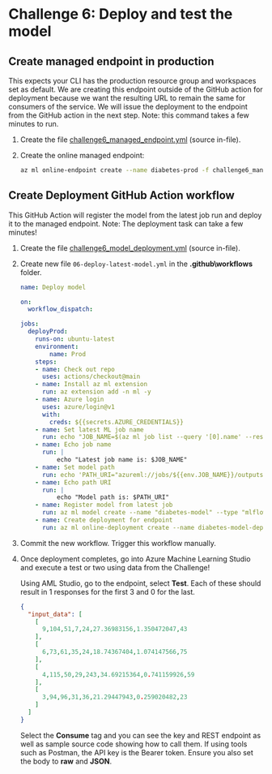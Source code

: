 # Challenge 6: Deploy and test the model

## Create managed endpoint in production

This expects your CLI has the production resource group and workspaces set as default. We are creating this endpoint outside of the GitHub action for deployment because we want the resulting URL to remain the same for consumers of the service. We will issue the deployment to the endpoint from the GitHub action in the next step. Note: this command takes a few minutes to run.

1. Create the file [challenge6_managed_endpoint.yml](challenge6_managed_endpoint.yml) (source in-file).
2. Create the online managed endpoint:

    ```bash
    az ml online-endpoint create --name diabetes-prod -f challenge6_managed_endpoint.yml
    ```

## Create Deployment GitHub Action workflow

This GitHub Action will register the model from the latest job run and deploy it to the managed endpoint. Note: The deployment task can take a few minutes!

1. Create the file [challenge6_model_deployment.yml](challenge6_model_deployment.yml) (source in-file).
2. Create new file `06-deploy-latest-model.yml` in the **.github\workflows** folder.

    ```yml
    name: Deploy model
    
    on:
      workflow_dispatch:
    
    jobs:
      deployProd:
        runs-on: ubuntu-latest
        environment:
            name: Prod 
        steps:
        - name: Check out repo
          uses: actions/checkout@main
        - name: Install az ml extension
          run: az extension add -n ml -y
        - name: Azure login
          uses: azure/login@v1
          with:
            creds: ${{secrets.AZURE_CREDENTIALS}}
        - name: Set latest ML job name 
          run: echo "JOB_NAME=$(az ml job list --query '[0].name' --resource-group diabetes-prod-rg --workspace-name aml-diabetes-prod | tr -d '\"')" >> $GITHUB_ENV
        - name: Echo job name
          run: |
              echo "Latest job name is: $JOB_NAME"
        - name: Set model path
          run: echo 'PATH_URI="azureml://jobs/${{env.JOB_NAME}}/outputs/artifacts/model"' >> $GITHUB_ENV
        - name: Echo path URI
          run: |
              echo "Model path is: $PATH_URI"
        - name: Register model from latest job
          run: az ml model create --name "diabetes-model" --type "mlflow_model" --path ${{env.PATH_URI}} --resource-group diabetes-prod-rg --workspace-name aml-diabetes-prod
        - name: Create deployment for endpoint
          run: az ml online-deployment create --name diabetes-model-deployment --endpoint diabetes-prod -f challenge6_model_deployment.yml --resource-group diabetes-prod-rg --workspace-name aml-diabetes-prod --all-traffic
    ```

3. Commit the new workflow. Trigger this workflow manually.
4. Once deployment completes, go into Azure Machine Learning Studio and execute a test or two using data from the Challenge!

    Using AML Studio, go to the endpoint, select **Test**. Each of these should result in 1 responses for the first 3 and 0 for the last.

    ```json
    {
      "input_data": [
        [
          9,104,51,7,24,27.36983156,1.350472047,43
        ],
        [
          6,73,61,35,24,18.74367404,1.074147566,75
        ],
        [
          4,115,50,29,243,34.69215364,0.741159926,59
        ],
        [
          3,94,96,31,36,21.29447943,0.259020482,23
        ]
      ]
    }
    ```

    Select the **Consume** tag and you can see the key and REST endpoint as well as sample source code showing how to call them. If using tools such as Postman, the API key is the Bearer token. Ensure you also set the body to **raw** and **JSON**.
